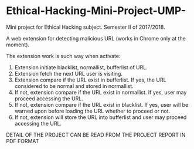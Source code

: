 # Ethical-Hacking-Mini-Project-UMP-
Mini project for Ethical Hacking subject. Semester II of 2017/2018. 

A web extension for detecting malicious URL (works in Chrome only at the moment).

The extension work is such way when activate:
1. Extension initiate blacklist, normallist, bufferlist of URL.
2. Extension fetch the next URL user is visiting.
3. Extension compare if the URL exist in bufferlist. If yes, the URL considered to be normal and stored in normallist.
4. If not, extension compare if the URL exist in normallist. If yes, user may proceed accessing the URL.
5. If not, extension compare if the URL exist in blacklist. If yes, user will be warned upon before loading the URL whether to proceed or not.
6. If not, extension will store the URL into bufferlist and user may proceed accessing the URL.

DETAIL OF THE PROJECT CAN BE READ FROM THE PROJECT REPORT IN PDF FORMAT
